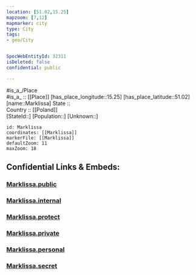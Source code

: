 ```yaml
---
location: [51.02,15.25] 
mapzoom: [7,12] 
mapmarker: city 
type: City
tags:
- geo/City


SpocWebEntityId: 32311
isDeleted: false
confidential: public

---
```

#is_a_/Place  
#is_a_ :: [[Place]] 
[has_place_longitude::15.25] 
[has_place_latitude::51.02] 
[name::Marklissa] 
State ::  
Country :: [[Poland]]  
[StateId::] 
[Population::] 
[Unknown::] 


```leaflet
id: Marklissa
coordinates: [[Marklissa]] 
markerFile: [[Marklissa]] 
defaultZoom: 11 
maxZoom: 18
```


## Confidential Links & Embeds: 

### [Marklissa.public](/_public/\Earth\Continent\Europe\Europe~East\Poland\Provinces~Poland\Lower_Silesian\CityMarklissa.public.md) 

### [Marklissa.internal](/_internal/\Earth\Continent\Europe\Europe~East\Poland\Provinces~Poland\Lower_Silesian\CityMarklissa.internal.md) 

### [Marklissa.protect](/_protect/\Earth\Continent\Europe\Europe~East\Poland\Provinces~Poland\Lower_Silesian\CityMarklissa.protect.md) 

### [Marklissa.private](/_private/\Earth\Continent\Europe\Europe~East\Poland\Provinces~Poland\Lower_Silesian\CityMarklissa.private.md) 

### [Marklissa.personal](/_personal/\Earth\Continent\Europe\Europe~East\Poland\Provinces~Poland\Lower_Silesian\CityMarklissa.personal.md) 

### [Marklissa.secret](/_secret/\Earth\Continent\Europe\Europe~East\Poland\Provinces~Poland\Lower_Silesian\CityMarklissa.secret.md)

